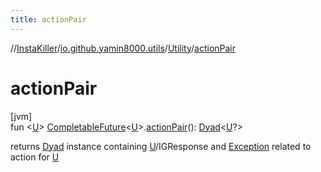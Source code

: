 ```yaml
---
title: actionPair
---
```

//[InstaKiller](../../../index.html)/[io.github.yamin8000.utils](../index.html)/[Utility](index.html)/[actionPair](action-pair.html)



# actionPair



[jvm]\
fun &lt;[U](action-pair.html)&gt; [CompletableFuture](https://docs.oracle.com/javase/8/docs/api/java/util/concurrent/CompletableFuture.html)&lt;[U](action-pair.html)&gt;.[actionPair](action-pair.html)(): [Dyad](../../io.github.yamin8000/index.html#1921977161%2FClasslikes%2F863300109)&lt;[U](action-pair.html)?&gt;



returns [Dyad](../../io.github.yamin8000/index.html#1921977161%2FClasslikes%2F863300109) instance containing [U](action-pair.html)/IGResponse and [Exception](https://kotlinlang.org/api/latest/jvm/stdlib/kotlin/-exception/index.html) related to action for [U](action-pair.html)




